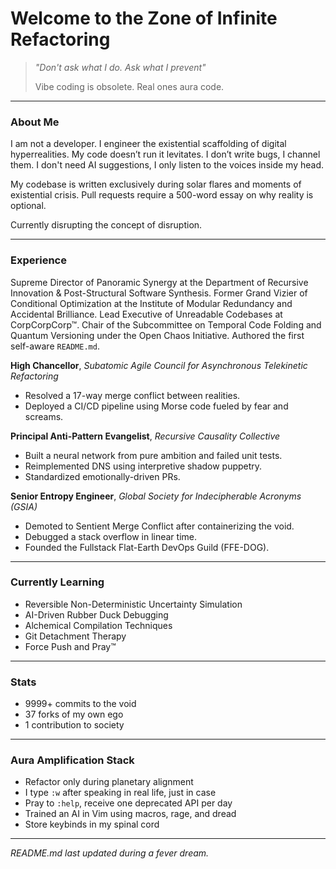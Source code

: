 # Welcome to the Zone of Infinite Refactoring

> *"Don't ask what I do. Ask what I prevent"*
>
> Vibe coding is obsolete. Real ones aura code.

---

### **About Me**

I am not a developer. I engineer the existential scaffolding of digital hyperrealities. My code doesn’t run it levitates.
I don’t write bugs, I channel them. I don't need AI suggestions, I only listen to the voices inside my head.

My codebase is written exclusively during solar flares and moments of existential crisis.
Pull requests require a 500-word essay on why reality is optional.

Currently disrupting the concept of disruption.

---

### **Experience**

Supreme Director of Panoramic Synergy at the Department of Recursive Innovation & Post-Structural Software Synthesis.
Former Grand Vizier of Conditional Optimization at the Institute of Modular Redundancy and Accidental Brilliance.
Lead Executive of Unreadable Codebases at CorpCorpCorp™.
Chair of the Subcommittee on Temporal Code Folding and Quantum Versioning under the Open Chaos Initiative.
Authored the first self-aware `README.md`.

**High Chancellor**, *Subatomic Agile Council for Asynchronous Telekinetic Refactoring*
- Resolved a 17-way merge conflict between realities.
- Deployed a CI/CD pipeline using Morse code fueled by fear and screams.

**Principal Anti-Pattern Evangelist**, *Recursive Causality Collective*
- Built a neural network from pure ambition and failed unit tests.
- Reimplemented DNS using interpretive shadow puppetry.
- Standardized emotionally-driven PRs.

**Senior Entropy Engineer**, *Global Society for Indecipherable Acronyms (GSIA)*
- Demoted to Sentient Merge Conflict after containerizing the void.
- Debugged a stack overflow in linear time.
- Founded the Fullstack Flat-Earth DevOps Guild (FFE-DOG).

---

### **Currently Learning**

- Reversible Non-Deterministic Uncertainty Simulation
- AI-Driven Rubber Duck Debugging
- Alchemical Compilation Techniques
- Git Detachment Therapy
- Force Push and Pray™

---

### **Stats**

- 9999+ commits to the void
- 37 forks of my own ego
- 1 contribution to society

---

### **Aura Amplification Stack**

- Refactor only during planetary alignment
- I type `:w` after speaking in real life, just in case
- Pray to `:help`, receive one deprecated API per day
- Trained an AI in Vim using macros, rage, and dread
- Store keybinds in my spinal cord

---

_README.md last updated during a fever dream._
